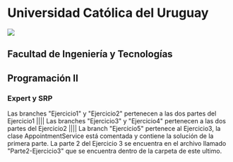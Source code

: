 # Universidad Católica del Uruguay
<img src="https://ucu.edu.uy/sites/all/themes/univer/logo.png"> 

## Facultad de Ingeniería y Tecnologías
## Programación II

### Expert y SRP

Las branches "Ejercicio1" y "Ejercicio2" pertenecen a las dos partes del Ejercicio1 ||||
Las branches "Ejercicio3" y "Ejercicio4" pertenecen a las dos partes del Ejercicio2 ||||
La branch "Ejercicio5" pertenece al Ejercicio3, la clase AppointmentService está comentada y contiene la solución de la primera parte.
La parte 2 del Ejercicio 3 se encuentra en el archivo llamado "Parte2-Ejercicio3" que se encuentra dentro de la carpeta de este ultimo.

